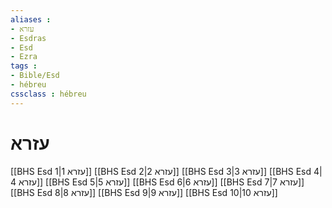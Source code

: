 ```yaml
---
aliases : 
- עזרא
- Esdras
- Esd
- Ezra
tags : 
- Bible/Esd
- hébreu
cssclass : hébreu
---
```


# עזרא

[[BHS Esd 1|עזרא 1]]
[[BHS Esd 2|עזרא 2]]
[[BHS Esd 3|עזרא 3]]
[[BHS Esd 4|עזרא 4]]
[[BHS Esd 5|עזרא 5]]
[[BHS Esd 6|עזרא 6]]
[[BHS Esd 7|עזרא 7]]
[[BHS Esd 8|עזרא 8]]
[[BHS Esd 9|עזרא 9]]
[[BHS Esd 10|עזרא 10]]
